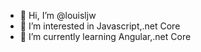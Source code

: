 - 👋 Hi, I’m @louisljw
- 👀 I’m interested in Javascript,.net Core
- 🌱 I’m currently learning Angular,.net Core

<!---
louisljw/louisljw is a ✨ special ✨ repository because its `README.md` (this file) appears on your GitHub profile.
You can click the Preview link to take a look at your changes.
--->
